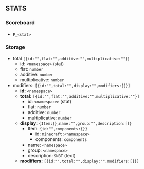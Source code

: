 ## STATS
### Scoreboard
- `P_<stat>`


### Storage
- total `[{id:"",flat:"",additive:"",multiplicative:""}]`
  - id: `<namespace>` (stat)
  - flat: `number`
  - additive: `number`
  - multiplicative: `number`
- modifiers: `[{id:"",total:"",display:"",modifiers:[]}]`
  - __id:__ `<namespace>`
  - __total:__ `[{id:"",flat:"",additive:"",multiplicative:""}]`
    - id: `<namespace>` (stat)
    - flat: `number`
    - additive: `number`
    - multiplicative: `number`
  - __display:__ `{Item:{},name:"",group:"",description:[]}`
    - Item: `{id:"",components:{}}`
      - id: `minecraft:<namespace>`
      - components: `components`
    - name: `<namespace>`
    - group: `<namespace>`
    - description: `SNBT` (text)
  - __modifiers:__ `[{id:"",total:"",display:"",modifiers:[]}]`

